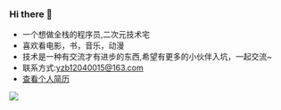 ### Hi there 👋 
* 一个想做全栈的程序员,二次元技术宅
* 喜欢看电影，书，音乐，动漫
* 技术是一种有交流才有进步的东西,希望有更多的小伙伴入坑，一起交流~ 
* 联系方式:yzb12040015@163.com  
* [查看个人简历](https://gudanya123.github.io/myResume/)
<!-- 
  <img align="left"  width = "400" height = "192" src="https://p9-juejin.byteimg.com/tos-cn-i-k3u1fbpfcp/5f4a16b703c94b3fb16d028d0ecf8d65~tplv-k3u1fbpfcp-watermark.image"> -->
<!-- 仓库统计信息 -->
![](https://github-readme-stats.vercel.app/api?username=gudanya123&theme=dark)
<!-- <img align="center" src="https://github-readme-stats.vercel.app/api?username=gudanya123&show_icons=true&theme=Progressive"> -->


<!-- [![Top Langs](https://github-readme-stats.vercel.app/api/top-langs/?username=gudanya123)](https://github.com/gudanya123/newbee-mall) -->

<!-- [![Top Langs](https://github-readme-stats.vercel.app/api/top-langs/?username=gudanya123&hide=javascript,html,css,php,scss,sass)](https://github.com/gudanya123/github-readme-stats) -->
